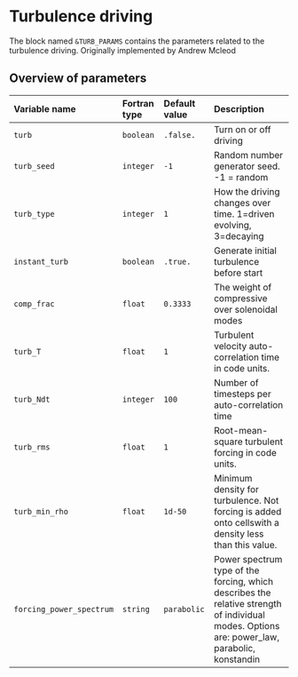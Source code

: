 

# Turbulence driving #

The block named `&TURB_PARAMS` contains the parameters related to the turbulence driving. Originally implemented by Andrew Mcleod

## Overview of parameters ##

| Variable name         | Fortran type | Default value | Description               |
|:----------------------|:------------ |:------------- |:------------------------- |
| `turb`                | `boolean`    | `.false.`     |  Turn on or off driving
| `turb_seed`           | `integer`    | `-1`          |  Random number generator seed. -1 = random
| `turb_type`           | `integer`    | `1`           |  How the driving changes over time. 1=driven evolving, 3=decaying
| `instant_turb`        | `boolean`    | `.true.`      |  Generate initial turbulence before start
| `comp_frac`           | `float`      | `0.3333`      |  The weight of compressive over solenoidal modes
| `turb_T`              | `float`      | `1`           |  Turbulent velocity auto-correlation time in code units.
| `turb_Ndt`            | `integer`    | `100`         |  Number of timesteps per auto-correlation time
| `turb_rms`            | `float`      | `1`           |  Root-mean-square  turbulent  forcing  in  code  units.
| `turb_min_rho`        | `float`      | `1d-50`       |  Minimum density for turbulence. Not forcing is added onto cellswith a density less than this value.
| `forcing_power_spectrum`  | `string`     | `parabolic`     | Power spectrum type of the forcing, which describes the relative strength of individual modes. Options are: power_law, parabolic, konstandin
